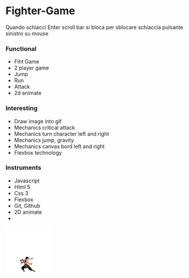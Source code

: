 # Fighter-Game

Quando schiacci Enter scroll bar si bloca per sblocare schiaccia pulsante sinistro su mouse
### Functional
- Fiht Game
- 2 player game 
- Jump  
- Run 
- Attack
- 2d animate 

### Interesting
- Draw image into gif
- Mechanics critical attack
- Mechanics turn character left and right
- Mechanics jump, gravity
- Mechanics canvas bord  left  and right
- Flexbox technology


### Instruments

- Javascript
- Html 5
- Css 3
- Flexbox
- Git, Github
- 2D animate
- 
![alt text](https://github.com/monkeyking123g/Fighter-Game/blob/main/img/Martial%20Hero%203/icon_varvar.png)
